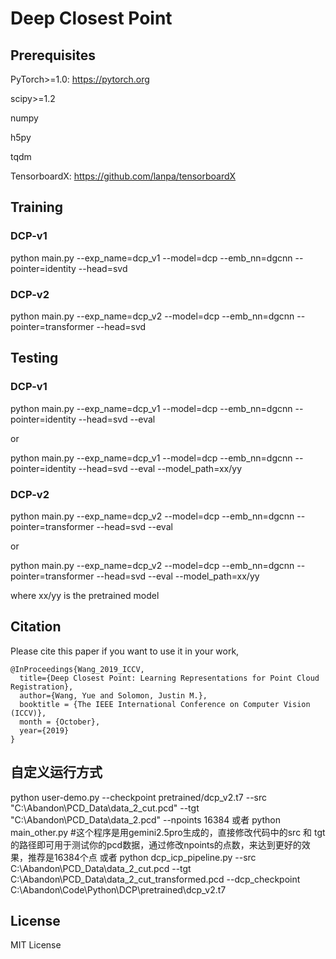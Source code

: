 # Deep Closest Point

## Prerequisites 
PyTorch>=1.0: https://pytorch.org

scipy>=1.2 

numpy

h5py

tqdm

TensorboardX: https://github.com/lanpa/tensorboardX

## Training

### DCP-v1

python main.py --exp_name=dcp_v1 --model=dcp --emb_nn=dgcnn --pointer=identity --head=svd

### DCP-v2

python main.py --exp_name=dcp_v2 --model=dcp --emb_nn=dgcnn --pointer=transformer --head=svd

## Testing

### DCP-v1

python main.py --exp_name=dcp_v1 --model=dcp --emb_nn=dgcnn --pointer=identity --head=svd --eval

or 

python main.py --exp_name=dcp_v1 --model=dcp --emb_nn=dgcnn --pointer=identity --head=svd --eval --model_path=xx/yy

### DCP-v2

python main.py --exp_name=dcp_v2 --model=dcp --emb_nn=dgcnn --pointer=transformer --head=svd --eval

or 

python main.py --exp_name=dcp_v2 --model=dcp --emb_nn=dgcnn --pointer=transformer --head=svd --eval --model_path=xx/yy

where xx/yy is the pretrained model

## Citation
Please cite this paper if you want to use it in your work,

	@InProceedings{Wang_2019_ICCV,
	  title={Deep Closest Point: Learning Representations for Point Cloud Registration},
	  author={Wang, Yue and Solomon, Justin M.},
	  booktitle = {The IEEE International Conference on Computer Vision (ICCV)},
	  month = {October},
	  year={2019}
	}

## 自定义运行方式
python user-demo.py --checkpoint pretrained/dcp_v2.t7 --src "C:\Abandon\PCD_Data\data_2_cut.pcd" --tgt "C:\Abandon\PCD_Data\data_2.pcd" --npoints 16384
或者
python main_other.py #这个程序是用gemini2.5pro生成的，直接修改代码中的src 和 tgt的路径即可用于测试你的pcd数据，通过修改npoints的点数，来达到更好的效果，推荐是16384个点
或者
python dcp_icp_pipeline.py --src C:\Abandon\PCD_Data\data_2_cut.pcd --tgt C:\Abandon\PCD_Data\data_2_cut_transformed.pcd --dcp_checkpoint C:\Abandon\Code\Python\DCP\pretrained\dcp_v2.t7 
## License
MIT License

